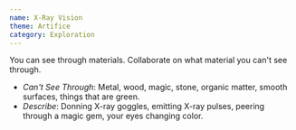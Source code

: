 ```yaml
---
name: X-Ray Vision
theme: Artifice
category: Exploration
---
```


You can see through materials. Collaborate on what material you can't see through.

* *Can't See Through*: Metal, wood, magic, stone, organic matter, smooth surfaces, things that are green.
* *Describe*: Donning X-ray goggles, emitting X-ray pulses, peering through a magic gem, your eyes changing color.